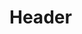 <!-- TITLE: Side Claw -->
<!-- SUBTITLE: Viciously stab your target in the side with your dragon's claw, dealing damage over time. -->

# Header